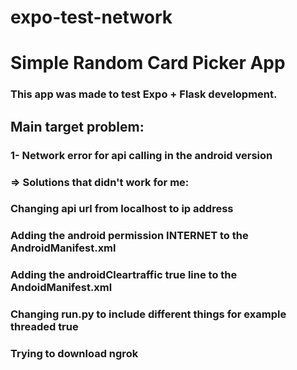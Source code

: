 # expo-test-network

# Simple Random Card Picker App

### This app was made to test Expo + Flask development. 


## Main target problem:
### 1- Network error for api calling in the android version
### => Solutions that didn't work for me:
### Changing api url from localhost to ip address
### Adding the android permission INTERNET to the AndroidManifest.xml  
### Adding the androidCleartraffic true line to the AndoidManifest.xml 
### Changing run.py to include different things for example threaded true
### Trying to download ngrok 

